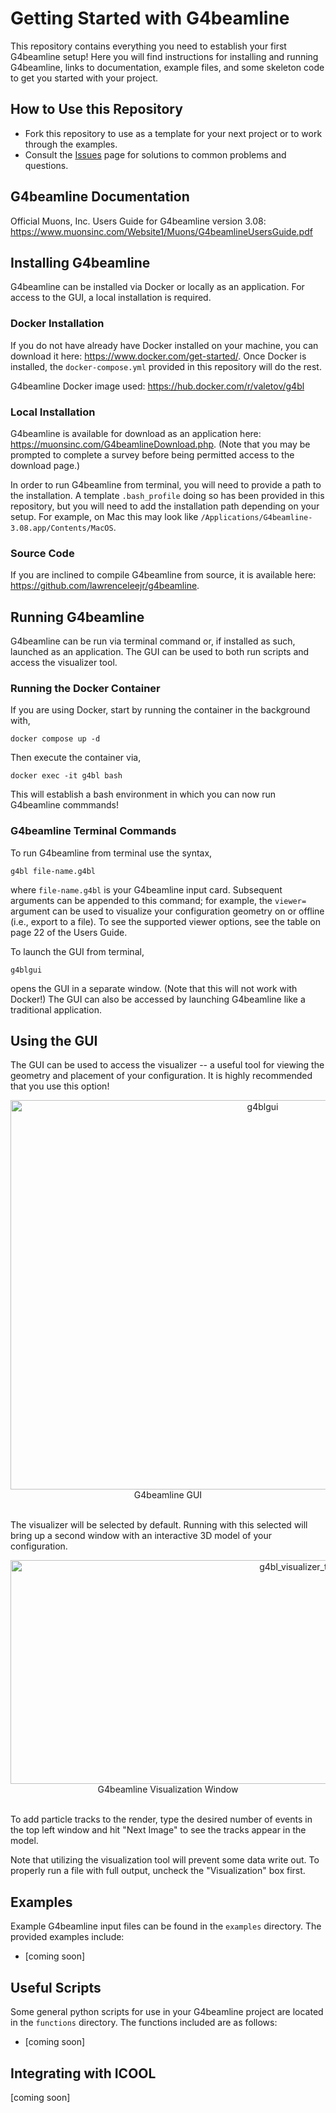 # Getting Started with G4beamline
This repository contains everything you need to establish your first G4beamline setup! Here you will find instructions for installing and running G4beamline, links to documentation, example files, and some skeleton code to get you started with your project.



## How to Use this Repository

- Fork this repository to use as a template for your next project or to work through the examples.
- Consult the [Issues](https://github.com/criggall/g4beamline-tutorial/issues) page for solutions to common problems and questions.



## G4beamline Documentation
Official Muons, Inc. Users Guide for G4beamline version 3.08: https://www.muonsinc.com/Website1/Muons/G4beamlineUsersGuide.pdf



## Installing G4beamline
G4beamline can be installed via Docker or locally as an application. For access to the GUI, a local installation is required.

### Docker Installation
If you do not have already have Docker installed on your machine, you can download it here: https://www.docker.com/get-started/. Once Docker is installed, the ```docker-compose.yml``` provided in this repository will do the rest.

G4beamline Docker image used: https://hub.docker.com/r/valetov/g4bl

### Local Installation
G4beamline is available for download as an application here: https://muonsinc.com/G4beamlineDownload.php. (Note that you may be prompted to complete a survey before being permitted access to the download page.)

In order to run G4beamline from terminal, you will need to provide a path to the installation. A template ```.bash_profile``` doing so has been provided in this repository, but you will need to add the installation path depending on your setup. For example, on Mac this may look like ```/Applications/G4beamline-3.08.app/Contents/MacOS```.

### Source Code
If you are inclined to compile G4beamline from source, it is available here: https://github.com/lawrenceleejr/g4beamline.



## Running G4beamline
G4beamline can be run via terminal command or, if installed as such, launched as an application. The GUI can be used to both run scripts and access the visualizer tool.

### Running the Docker Container

If you are using Docker, start by running the container in the background with,
``` 
docker compose up -d
```
Then execute the container via,
```
docker exec -it g4bl bash
```
This will establish a bash environment in which you can now run G4beamline commmands!

### G4beamline Terminal Commands
To run G4beamline from terminal use the syntax,
```
g4bl file-name.g4bl
```
where ```file-name.g4bl``` is your G4beamline input card. Subsequent arguments can be appended to this command; for example, the ```viewer=``` argument can be used to visualize your configuration geometry on or offline (i.e., export to a file). To see the supported viewer options, see the table on page 22 of the Users Guide.

To launch the GUI from terminal,
```
g4blgui
```
opens the GUI in a separate window. (Note that this will not work with Docker!) The GUI can also be accessed by launching G4beamline like a traditional application.



## Using the GUI
The GUI can be used to access the visualizer -- a useful tool for viewing the geometry and placement of your configuration. It is highly recommended that you use this option!

<div align="center"><img width="791" height="623" alt="g4blgui" src="https://github.com/user-attachments/assets/0cfa8907-6fdc-48d5-9e45-7b9cf9b4c1ce"/></div>
<div align="center"> G4beamline GUI </div> <br>

The visualizer will be selected by default. Running with this selected will bring up a second window with an interactive 3D model of your configuration. 

<div align="center"><img width="925" height="358" alt="g4bl_visualizer_tracks" src="https://github.com/user-attachments/assets/d84cc8f6-d106-45dc-afcc-21518e04e9c2" /></div>
<div align="center"> G4beamline Visualization Window </div> <br>

To add particle tracks to the render, type the desired number of events in the top left window and hit "Next Image" to see the tracks appear in the model.

Note that utilizing the visualization tool will prevent some data write out. To properly run a file with full output, uncheck the "Visualization" box first.



## Examples
Example G4beamline input files can be found in the ```examples``` directory. The provided examples include:
- [coming soon]



## Useful Scripts
Some general python scripts for use in your G4beamline project are located in the ```functions``` directory. The functions included are as follows:
- [coming soon]



## Integrating with ICOOL
[coming soon]

